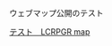 ウェブマップ公開のテスト

<!-- <a href="https://hiro-maruyama.github.io/location-test/index.html">サンプル防災マップ</a>  -->

<a href="https://hiro-maruyama.github.io/location-test/index-lcrpgr2.html">テスト　LCRPGR map</a>
